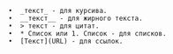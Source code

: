  <!-- •  # - для заголовков (один # - большой заголовок, два ## - меньше, и так далее). -->
    •  _текст_ - для курсива.
    •  __текст__ - для жирного текста.
    •  > текст - для цитат.
    •  * Список или 1. Список - для списков.
    •  [Текст](URL) - для ссылок.

